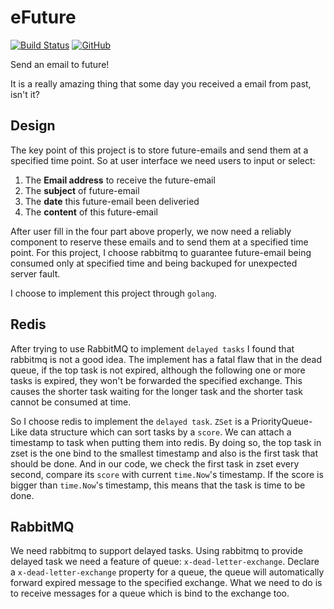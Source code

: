 # eFuture

[![Build Status](https://travis-ci.org/xlui/eFuture.svg?branch=master)](https://travis-ci.org/xlui/eFuture)
[![GitHub](https://img.shields.io/github/license/mashape/apistatus.svg)](https://github.com/xlui/eFuture)

Send an email to future!

It is a really amazing thing that some day you received a email from past, isn't it?

## Design

The key point of this project is to store future-emails and send them at a specified time
point. So at user interface we need users to input or select:

1. The **Email address** to receive the future-email
1. The **subject** of future-email
1. The **date** this future-email been deliveried
1. The **content** of this future-email

After user fill in the four part above properly, we now need a reliably component to reserve these emails and to send them at a specified time point. For this project, I choose rabbitmq to guarantee future-email being consumed only at specified time and being backuped for unexpected server fault.

I choose to implement this project through `golang`.

## Redis

After trying to use RabbitMQ to implement `delayed tasks` I found that rabbitmq is not a good idea. The implement has a fatal flaw that
in the dead queue, if the top task is not expired, although the following one or more tasks is expired, they won't be forwarded
the specified exchange. This causes the shorter task waiting for the longer task and the shorter task cannot be consumed at time.

So I choose redis to implement the `delayed task`. `ZSet` is a PriorityQueue-Like data structure which can sort tasks by a `score`.
We can attach a timestamp to task when putting them into redis. By doing so, the top task in zset is the one bind to the smallest timestamp
and also is the first task that should be done. And in our code, we check the first task in zset every second, compare its `score` with
current `time.Now`'s timestamp. If the score is bigger than `time.Now`'s timestamp, this means that the task is time to be done.

## RabbitMQ

We need rabbitmq to support delayed tasks. Using rabbitmq to provide delayed task we need a feature of queue: `x-dead-letter-exchange`.
Declare a `x-dead-letter-exchange` property for a queue, the queue will automatically forward expired message to the specified exchange.
What we need to do is to receive messages for a queue which is bind to the exchange too.
